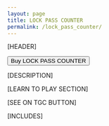 ```yaml
---
layout: page
title: LOCK PASS COUNTER
permalink: /lock_pass_counter/
---
```

[HEADER]

<button type="button" onclick="window.location.href = 'https://www.thegamecrafter.com/games/lock-pass-counter';" class="btn btn-primary saleButton">Buy LOCK PASS COUNTER</button>

[DESCRIPTION]  

[LEARN TO PLAY SECTION]

[SEE ON TGC BUTTON]

[INCLUDES]
